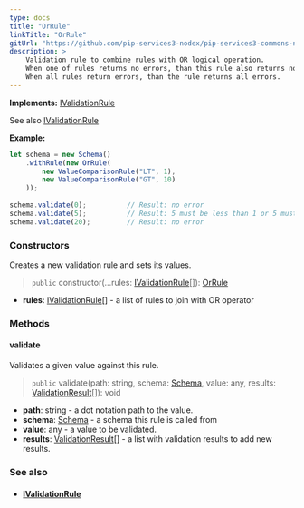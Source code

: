 ```yaml
---
type: docs
title: "OrRule"
linkTitle: "OrRule"
gitUrl: "https://github.com/pip-services3-nodex/pip-services3-commons-nodex"
description: >
    Validation rule to combine rules with OR logical operation.
    When one of rules returns no errors, than this rule also returns no errors.
    When all rules return errors, than the rule returns all errors.
---
```


**Implements:** [IValidationRule](../ivalidation_rule)

See also [IValidationRule](../ivalidation_rule)

**Example:**

```typescript
let schema = new Schema()
    .withRule(new OrRule(
        new ValueComparisonRule("LT", 1),
        new ValueComparisonRule("GT", 10)
    ));
    
schema.validate(0);          // Result: no error
schema.validate(5);          // Result: 5 must be less than 1 or 5 must be more than 10
schema.validate(20);         // Result: no error

```

### Constructors
Creates a new validation rule and sets its values.

> `public` constructor(...rules: [IValidationRule](../ivalidation_rule)[]): [OrRule]()

- **rules**: [IValidationRule](../ivalidation_rule)[] - a list of rules to join with OR operator    

### Methods

#### validate
Validates a given value against this rule.

> `public` validate(path: string, schema: [Schema](../schema), value: any, results: [ValidationResult](../validation_result)[]): void

- **path**: string - a dot notation path to the value.
- **schema**: [Schema](../schema) - a schema this rule is called from
- **value**: any - a value to be validated.
- **results**: [ValidationResult](../validation_result)[] - a list with validation results to add new results.


### See also
- #### [IValidationRule](../ivalidation_rule)